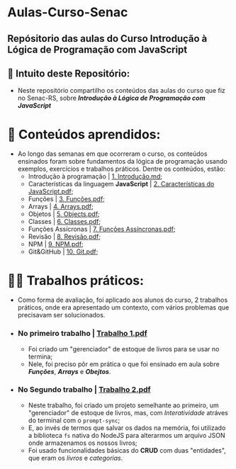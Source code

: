 # Aulas-Curso-Senac
## Repósitorio das aulas do Curso Introdução à Lógica de Programação com JavaScript

## :page_facing_up: Intuito deste Repositório:
- Neste repositório compartilho os conteúdos das aulas do curso que fiz no Senac-RS, sobre __*Introdução à Lógica de Programação com JavaScript*__

# :pencil: Conteúdos aprendidos:
- Ao longo das semanas em que ocorreram o curso, os conteúdos ensinados foram sobre fundamentos da lógica de programação usando exemplos, exercícios e trabalhos práticos. Dentre os conteúdos, estão:
   - Introdução à programação | [1. Introdução.md](https://github.com/lucasvalgoi/repo/blob/main/1..Introdução.md);
   - Características da linguagem __JavaScript__ | [2. Características do JavaScript.pdf](https://github.com/lucasvalgoi/Aulas-Curso---Senac/files/15252908/2.Caracteristicas.do.JavaScript.pdf);
   - Funções | [3. Funções.pdf](https://github.com/lucasvalgoi/Aulas-Curso---Senac/files/15252911/3.Funcoes.pdf);
   - Arrays | [4. Arrays.pdf](https://github.com/lucasvalgoi/Aulas-Curso---Senac/files/15252920/4.Arrays.pdf);
   - Objetos | [5. Objects.pdf](https://github.com/lucasvalgoi/Aulas-Curso---Senac/files/15252946/5.Objects.pdf);
   - Classes | [6. Classes.pdf](https://github.com/lucasvalgoi/Aulas-Curso---Senac/files/15252953/6.Classes.pdf);
   - Funções Assícronas | [7. Funções Assíncronas.pdf](https://github.com/lucasvalgoi/Aulas-Curso---Senac/files/15252991/7.Funcoes.Assincronas.pdf);
   - Revisão | [8. Revisão.pdf](https://github.com/lucasvalgoi/Aulas-Curso---Senac/files/15253000/8.Revisao.pdf);
   - NPM | [9. NPM.pdf](https://github.com/lucasvalgoi/Aulas-Curso---Senac/files/15252994/9.NPM.pdf);
   - Git&GitHub | [10. Git.pdf](https://github.com/lucasvalgoi/Aulas-Curso---Senac/files/15183139/10.Git.pdf);
 
# 👨‍💻 Trabalhos práticos:
- Como forma de avaliação, foi aplicado aos alunos do curso, 2 trabalhos práticos, onde era apresentado um contexto, com vários problemas que precisavam ser solucionados.
- ### No primeiro trabalho | [Trabalho 1.pdf](https://github.com/lucasvalgoi/Aulas-Curso---Senac/files/15183158/Trabalho.1.pdf)
   - Foi criado um "gerenciador" de estoque de livros para se usar no termina;
   - Nele, foi preciso pôr em prática o que foi ensinado em aula sobre __*Funções*__, __*Arrays*__ e __*Obejtos*__.

- ### No Segundo trabalho | [Trabalho 2.pdf](https://github.com/lucasvalgoi/Aulas-Curso---Senac/files/15183150/Trabalho.2.pdf)
   - Neste trabalho, foi criado um projeto semelhante ao primeiro, um "gerenciador" de estoque de livros, mas, com _Interatividade_ atráves do terminal com o `prompt-sync`;
   - E, ao invés de termos que salvar os dados na memória, foi utilizado a biblioteca `fs` nativa do NodeJS para alterarmos um arquivo JSON onde armazenamos os nossos livros;
   - Foi usado funcionalidades básicas do __CRUD__ com duas "entidades", que eram os *livros* e *categorias*.

